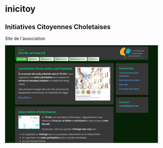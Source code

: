# inicitoy

## Initiatives Citoyennes Choletaises

Site de l'association

![Alt text](./assets/img/git-screenshot.webp?raw=true "Copie d'écran de la page d'accueil (sept 2023)")
